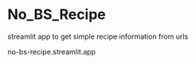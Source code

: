 # No_BS_Recipe
streamlit app to get simple recipe information from urls

no-bs-recipe.streamlit.app
